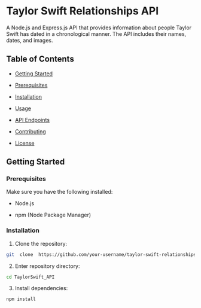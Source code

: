 
# Taylor Swift Relationships API

  

A Node.js and Express.js API that provides information about people Taylor Swift has dated in a chronological manner. The API includes their names, dates, and images.

  

## Table of Contents

  

- [Getting Started](#getting-started)

- [Prerequisites](#prerequisites)

- [Installation](#installation)

- [Usage](#usage)

- [API Endpoints](#api-endpoints)

- [Contributing](#contributing)

- [License](#license)

  

## Getting Started

  

### Prerequisites

  

Make sure you have the following installed:

  

- Node.js

- npm (Node Package Manager)

  

### Installation

  

1. Clone the repository:
```bash
git  clone  https://github.com/your-username/taylor-swift-relationships-api.git
```
2. Enter repository directory:
```bash
cd TaylorSwift_API
```

3. Install dependencies:
```bash
npm install
```